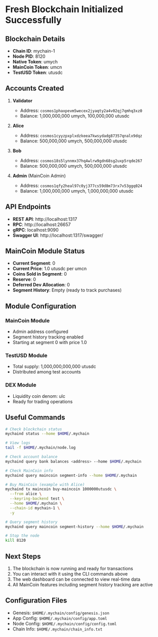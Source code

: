 # Fresh Blockchain Initialized Successfully

## Blockchain Details

- **Chain ID**: mychain-1
- **Node PID**: 8120
- **Native Token**: umych
- **MainCoin Token**: umcn
- **TestUSD Token**: utusdc

## Accounts Created

1. **Validator**
   - Address: `cosmos1phaxpevm5wecex2jyaqty2a4v02qj7qmhq3xz0`
   - Balance: 1,000,000,000 umych, 100,000,000 utusdc

2. **Alice**
   - Address: `cosmos1cyyzpxplxdzkeea7kwsydadg87357qnalx9dqz`
   - Balance: 500,000,000 umych, 500,000,000 utusdc

3. **Bob**
   - Address: `cosmos18s5lynnmx37hq4wlrw9gdn68sg2uxp5rqde267`
   - Balance: 500,000,000 umych, 500,000,000 utusdc

4. **Admin** (MainCoin Admin)
   - Address: `cosmos1qfy2heal97c0yj377cs59d8m73rx7v53ggq024`
   - Balance: 1,000,000,000 umych, 1,000,000,000 utusdc

## API Endpoints

- **REST API**: http://localhost:1317
- **RPC**: http://localhost:26657
- **gRPC**: localhost:9090
- **Swagger UI**: http://localhost:1317/swagger/

## MainCoin Module Status

- **Current Segment**: 0
- **Current Price**: 1.0 utusdc per umcn
- **Coins Sold in Segment**: 0
- **Reserve**: 0
- **Deferred Dev Allocation**: 0
- **Segment History**: Empty (ready to track purchases)

## Module Configuration

### MainCoin Module
- Admin address configured
- Segment history tracking enabled
- Starting at segment 0 with price 1.0

### TestUSD Module
- Total supply: 1,000,000,000,000 utusdc
- Distributed among test accounts

### DEX Module
- Liquidity coin denom: ulc
- Ready for trading operations

## Useful Commands

```bash
# Check blockchain status
mychaind status --home $HOME/.mychain

# View logs
tail -f $HOME/.mychain/node.log

# Check account balance
mychaind query bank balances <address> --home $HOME/.mychain

# Check MainCoin info
mychaind query maincoin segment-info --home $HOME/.mychain

# Buy MainCoin (example with Alice)
mychaind tx maincoin buy-maincoin 1000000utusdc \
  --from alice \
  --keyring-backend test \
  --home $HOME/.mychain \
  --chain-id mychain-1 \
  -y

# Query segment history
mychaind query maincoin segment-history --home $HOME/.mychain

# Stop the node
kill 8120
```

## Next Steps

1. The blockchain is now running and ready for transactions
2. You can interact with it using the CLI commands above
3. The web dashboard can be connected to view real-time data
4. All MainCoin features including segment history tracking are active

## Configuration Files

- Genesis: `$HOME/.mychain/config/genesis.json`
- App Config: `$HOME/.mychain/config/app.toml`
- Node Config: `$HOME/.mychain/config/config.toml`
- Chain Info: `$HOME/.mychain/chain_info.txt`